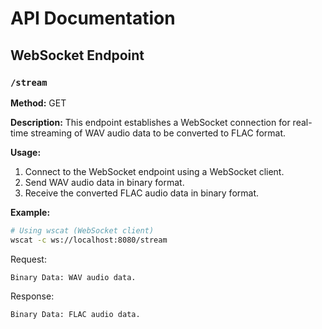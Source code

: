 # API Documentation

## WebSocket Endpoint

### `/stream`

**Method:** GET

**Description:**
This endpoint establishes a WebSocket connection for real-time streaming of WAV audio data to be converted to FLAC format.

**Usage:**
1. Connect to the WebSocket endpoint using a WebSocket client.
2. Send WAV audio data in binary format.
3. Receive the converted FLAC audio data in binary format.

**Example:**
```bash
# Using wscat (WebSocket client)
wscat -c ws://localhost:8080/stream
```
Request:

    Binary Data: WAV audio data.

Response:

    Binary Data: FLAC audio data.